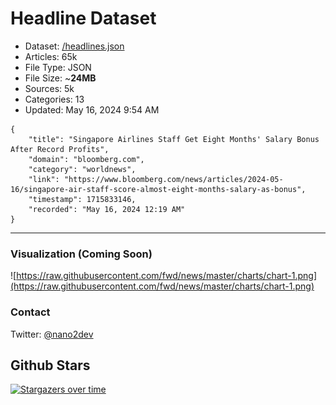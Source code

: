 # Headline Dataset

- Dataset: [/headlines.json](https://raw.githubusercontent.com/fwd/news/master/headlines.json) 
- Articles: 65k
- File Type: JSON
- File Size: ~**24MB**
- Sources: 5k
- Categories: 13
- Updated: May 16, 2024 9:54 AM

```
{
    "title": "Singapore Airlines Staff Get Eight Months' Salary Bonus After Record Profits",
    "domain": "bloomberg.com",
    "category": "worldnews",
    "link": "https://www.bloomberg.com/news/articles/2024-05-16/singapore-air-staff-score-almost-eight-months-salary-as-bonus",
    "timestamp": 1715833146,
    "recorded": "May 16, 2024 12:19 AM"
}
```

---

### Visualization (Coming Soon)

![https://raw.githubusercontent.com/fwd/news/master/charts/chart-1.png](https://raw.githubusercontent.com/fwd/news/master/charts/chart-1.png)

### Contact 

Twitter: [@nano2dev](https://twitter.com/nano2dev)

## Github Stars

[![Stargazers over time](https://starchart.cc/fwd/news.svg)](https://starchart.cc/fwd/news)
